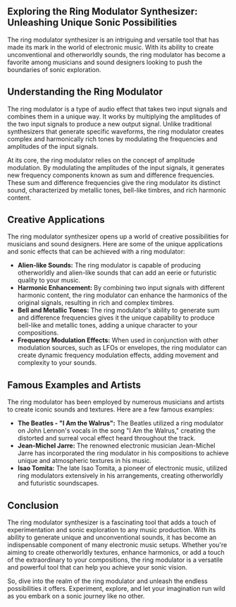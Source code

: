 ## Exploring the Ring Modulator Synthesizer: Unleashing Unique Sonic Possibilities

<p class="intro">The ring modulator synthesizer is an intriguing and versatile tool that has made its mark in the world of electronic music. With its ability to create unconventional and otherworldly sounds, the ring modulator has become a favorite among musicians and sound designers looking to push the boundaries of sonic exploration.</p>
<h2 class="subtitle">Understanding the Ring Modulator</h2>
<p>The ring modulator is a type of audio effect that takes two input signals and combines them in a unique way. It works by multiplying the amplitudes of the two input signals to produce a new output signal. Unlike traditional synthesizers that generate specific waveforms, the ring modulator creates complex and harmonically rich tones by modulating the frequencies and amplitudes of the input signals.</p>
<p>At its core, the ring modulator relies on the concept of amplitude modulation. By modulating the amplitudes of the input signals, it generates new frequency components known as sum and difference frequencies. These sum and difference frequencies give the ring modulator its distinct sound, characterized by metallic tones, bell-like timbres, and rich harmonic content.</p>
<h2 class="subtitle">Creative Applications</h2>
<p>The ring modulator synthesizer opens up a world of creative possibilities for musicians and sound designers. Here are some of the unique applications and sonic effects that can be achieved with a ring modulator:</p>
<ul>
  <li><strong>Alien-like Sounds:</strong> The ring modulator is capable of producing otherworldly and alien-like sounds that can add an eerie or futuristic quality to your music.</li>
  <li><strong>Harmonic Enhancement:</strong> By combining two input signals with different harmonic content, the ring modulator can enhance the harmonics of the original signals, resulting in rich and complex timbres.</li>
  <li><strong>Bell and Metallic Tones:</strong> The ring modulator's ability to generate sum and difference frequencies gives it the unique capability to produce bell-like and metallic tones, adding a unique character to your compositions.</li>
  <li><strong>Frequency Modulation Effects:</strong> When used in conjunction with other modulation sources, such as LFOs or envelopes, the ring modulator can create dynamic frequency modulation effects, adding movement and complexity to your sounds.</li>
</ul>
<h2 class="subtitle">Famous Examples and Artists</h2>
<p>The ring modulator has been employed by numerous musicians and artists to create iconic sounds and textures. Here are a few famous examples:</p>
<ul>
  <li><strong>The Beatles - "I Am the Walrus":</strong> The Beatles utilized a ring modulator on John Lennon's vocals in the song "I Am the Walrus," creating the distorted and surreal vocal effect heard throughout the track.</li>
  <li><strong>Jean-Michel Jarre:</strong> The renowned electronic musician Jean-Michel Jarre has incorporated the ring modulator in his compositions to achieve unique and atmospheric textures in his music.</li>
  <li><strong>Isao Tomita:</strong> The late Isao Tomita, a pioneer of electronic music, utilized ring modulators extensively in his arrangements, creating otherworldly and futuristic soundscapes.</li>
</ul>
<h2 class="subtitle">Conclusion</h2>
<p>The ring modulator synthesizer is a fascinating tool that adds a touch of experimentation and sonic exploration to any music production. With its ability to generate unique and unconventional sounds, it has become an indispensable component of many electronic music setups. Whether you're aiming to create otherworldly textures, enhance harmonics, or add a touch of the extraordinary to your compositions, the ring modulator is a versatile and powerful tool that can help you achieve your sonic vision.</p>
<p>So, dive into the realm of the ring modulator and unleash the endless possibilities it offers. Experiment, explore, and let your imagination run wild as you embark on a sonic journey like no other.</p>

